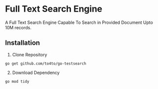 # Full Text Search Engine

A Full Text Search Engine Capable To Search in Provided Document Upto 10M records.

## Installation

1. Clone Repository
 ```
 go get github.com/to4to/go-testsearch
 ```
 2. Download Dependency

 ```
 go mod tidy
 ```

 
